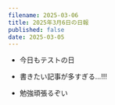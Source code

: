 ```yaml
---
filename: 2025-03-06
title: 2025年3月6日の日報
published: false
date: 2025-03-05
---
```

*   今日もテストの日
    
*   書きたい記事が多すぎる...!!!
    
*   勉強頑張るぞい